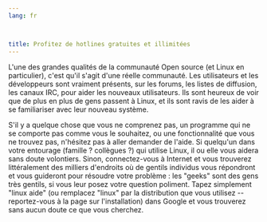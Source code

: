 ```yaml
---
lang: fr



title: Profitez de hotlines gratuites et illimitées
---
```


L'une des grandes qualités de la communauté Open source (et Linux en 
particulier), c'est qu'il s'agit d'une réelle communauté. Les 
utilisateurs et les développeurs sont vraiment présents, sur les forums, 
les listes de diffusion, les canaux IRC, pour aider les nouveaux 
utilisateurs. Ils sont heureux de voir que de plus en plus de gens 
passent à Linux, et ils sont ravis de les aider à se familiariser avec 
leur nouveau système.

S'il y a quelque chose que vous ne comprenez pas, un programme qui ne 
se comporte pas comme vous le souhaitez, ou une fonctionnalité que vous 
ne trouvez pas, n'hésitez pas à aller demander de l'aide. Si quelqu'un 
dans votre entourage (famille ? collègues ?) qui utilise Linux, il ou 
elle vous aidera sans doute volontiers. Sinon, connectez-vous à Internet 
et vous trouverez littéralement des milliers d'endroits où de gentils 
individus vous répondront et vous guideront pour résoudre votre 
problème : les "geeks" sont des gens très gentils, si vous leur posez 
votre question poliment. Tapez simplement "linux aide" (ou remplacez 
"linux" par la distribution que vous utilisez -- reportez-vous à la page 
sur l'installation) dans Google et vous trouverez sans aucun doute ce 
que vous cherchez.




